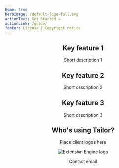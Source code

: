 ```yaml
---
home: true
heroImage: /default-logo-full.svg
actionText: Get Started →
actionLink: /guide/
footer: License | Copyright notice
---
```


<div align="center" class="features">
  <div class="feature">
    <h2>Key feature 1</h2>
    <p>Short description 1</p>
  </div>
  <div class="feature">
    <h2>Key feature 2</h2>
    <p>Short description 2</p>
  </div>
  <div class="feature">
    <h2>Key feature 3</h2>
    <p>Short description 3</p>
  </div>
</div>

<div align="center" class="feature">
  <h2>Who's using Tailor?</h2>
  <p>Place client logos here</p>
</div>

<div align="center">
  <img
    src="/EE_Logo_C-sized.png"
    alt="Extension Engine logo">
  <p>Contact email</p>
</div>
